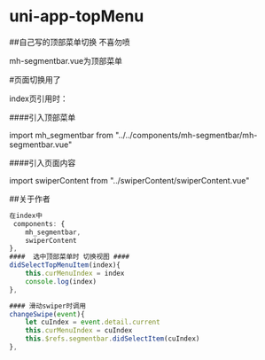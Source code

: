 # uni-app-topMenu

##自己写的顶部菜单切换 不喜勿喷

 mh-segmentbar.vue为顶部菜单
 
 #页面切换用了<swiper>
 
 index页引用时：

####引入顶部菜单

import mh_segmentbar from "../../components/mh-segmentbar/mh-segmentbar.vue"

####引入页面内容

import swiperContent from "../swiperContent/swiperContent.vue"  


##关于作者

```javascript
在index中
 components: {
    mh_segmentbar,
    swiperContent
},
####  选中顶部菜单时 切换视图 #### 
didSelectTopMenuItem(index){
    this.curMenuIndex = index
    console.log(index)
},

#### 滑动swiper时调用
changeSwipe(event){
    let cuIndex = event.detail.current
    this.curMenuIndex = cuIndex
    this.$refs.segmentbar.didSelectItem(cuIndex)
},

```



 
